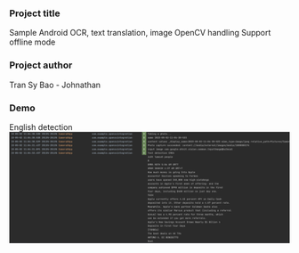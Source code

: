 ### Project title
Sample Android OCR, text translation, image OpenCV handling
Support offline mode

### Project author
Tran Sy Bao - Johnathan

### Demo
English detection
![alt text](./343596573_1610112419462180_2598202554706373172_n.png)
